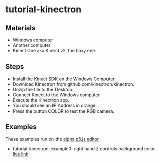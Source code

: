 # tutorial-kinectron

## Materials

* Windows computer
* Another computer
* Kinect One aka Kinect v2, the boxy one.

## Steps

* Install the Kinect SDK on the Windows Computer.
* Download Kinectron from github.com/kinectron/kinectron.
* Unzip the file to the Desktop.
* Connect Kinect to the Windows computer.
* Execute the Kinectron app.
* You should see an IP Address in orange.
* Press the button COLOR to test the RGB camera.



## Examples

These examples run on the [alpha p5.js editor](https://alpha.editor.p5js.org/)

* tutorial-kinectron-example0: right hand Z controls background color. [live link](http://alpha.editor.p5js.org/montoyamoraga/sketches/BkwAqUb9G)

